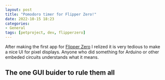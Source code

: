 ```yaml
---
layout: post
title: "Pomodoro timer for Flipper Zero!"
date: 2022-10-15 18:23
categories:
- General
tags: [petproject, dev, flipperzero]
---
```


After making the first app for [Flipper Zero](https://flipperzero.one/) I relized it is very tedious to make a nice UI for pixel displays. Anyone who did something for Arduino or other embeded circuits understands what it means.

## The one GUI buider to rule them all

